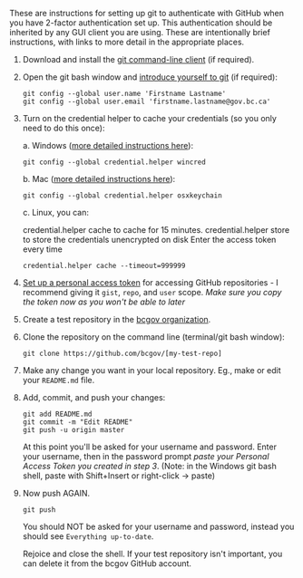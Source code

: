 These are instructions for setting up git to authenticate with GitHub when you have 2-factor authentication set up. This authentication should be inherited by any GUI client you are using. These are intentionally brief instructions, with links to more detail in the appropriate places.

1. Download and install the [git command-line client](https://git-scm.com/download) (if required).

2. Open the git bash window and [introduce yourself to git](http://happygitwithr.com/hello-git.html) (if required):

    ```
    git config --global user.name 'Firstname Lastname'
    git config --global user.email 'firstname.lastname@gov.bc.ca'
    ```

3. Turn on the credential helper to cache your credentials (so you only need to do this once):

    a. Windows ([more detailed instructions here](https://help.github.com/articles/caching-your-github-password-in-git/#platform-windows)):
    ```
    git config --global credential.helper wincred
    ```
    
    b. Mac ([more detailed instructions here](https://help.github.com/articles/caching-your-github-password-in-git/#platform-mac)): 
    ```
    git config --global credential.helper osxkeychain
    ```
    
    c. Linux, you can:

    credential.helper cache to cache for 15 minutes.
    credential.helper store to store the credentials unencrypted on disk
    Enter the access token every time
    ```
    credential.helper cache --timeout=999999

4. [Set up a personal access token](https://help.github.com/articles/creating-an-access-token-for-command-line-use) for accessing GitHub repositories - I recommend giving it `gist`, `repo`, and `user` scope. *Make sure you copy the token now as you won't be able to later*

5. Create a test repository in the [bcgov organization](https://github.com/bcgov).

6. Clone the repository on the command line (terminal/git bash window):
    ```
    git clone https://github.com/bcgov/[my-test-repo]
    ```

7. Make any change you want in your local repository. Eg., make or edit your `README.md` file.

8. Add, commit, and push your changes:
    ```
    git add README.md
    git commit -m "Edit README"
    git push -u origin master
    ```

    At this point you'll be asked for your username and password. Enter your username, then in the password prompt *paste your Personal Access Token you created in step 3*. (Note: in the Windows git bash shell, paste with Shift+Insert or right-click -> paste)

9. Now push AGAIN.
    ```
    git push
    ```
    
    You should NOT be asked for your username and password, instead you should see `Everything up-to-date`.

    Rejoice and close the shell.  If your test repository isn't important, you can delete it from the bcgov GitHub account.

